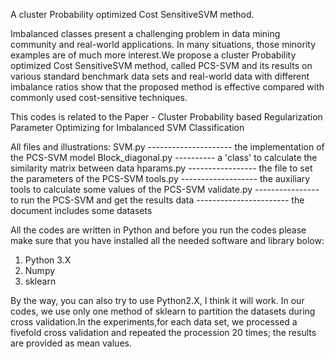 A cluster Probability optimized Cost SensitiveSVM method.

Imbalanced classes present a challenging problem in data mining community
and real-world applications. In many situations, those minority examples are
of much more interest.We propose a cluster Probability optimized Cost SensitiveSVM 
method, called PCS-SVM and its results on various standard benchmark data 
sets and real-world data with different imbalance ratios show that the proposed 
method is effective compared with commonly used cost-sensitive techniques.

This codes is related to the Paper - 
Cluster Probability based Regularization Parameter Optimizing for Imbalanced SVM Classification

All files and illustrations:
SVM.py --------------------- the implementation of the PCS-SVM model
Block_diagonal.py ---------- a 'class' to calculate the similarity matrix between data
hparams.py ----------------- the file to set the parameters of the PCS-SVM
tools.py ------------------- the auxiliary tools to calculate some values of the PCS-SVM
validate.py ---------------- to run the PCS-SVM and get the results
data ----------------------- the document includes some datasets

All the codes are written in Python and before you run the codes please 
make sure that you have installed all the needed software and library bolow:
1. Python 3.X
2. Numpy
3. sklearn 

By the way, you can also try to use Python2.X, I think it will work.
In our codes, we use only one method of sklearn to partition the datasets during
cross validation.In the experiments,for each data set, we processed a fivefold cross
validation and repeated the procession 20 times; the results are provided as mean values.

